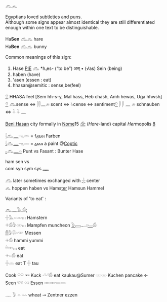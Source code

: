 𓃹𓃺  

Egyptians loved subtleties and puns.  
Although some signs appear almost identical they are still differentiated enough within one text to be distinguishable.  

Ha**Sen** 𓃹𓃺 hare  
Ha**Ben** 𓃹𓃺 bunny  



Common meanings of this sign:  
1) Hase [PIE](PIE) 𓃹 *h₁es- (“to be”) अस् • (√as)   Sein (being)  
2) haben (have)  
3) 'asen (essen : eat)  
4) hhasan@semitic : sense,be(feel)  

[𓄣](𓄣) HHASA feel [Sem hh-s-y, Mal hass, Heb chash, Amh hewas, Uga hhwsh]  
[𓄣](𓄣) 𓃹sense ⇔ 𓋴𓋴𓈖𓂉 scent ⇔ 𓊸cense ⇔ sentiment[𓄣](𓄣) 𓋴 𓋴 𓈖 𓂉 schnauben ⇔ 𓇑 𓇑 𓈖  

[Beni Hasan](https://en.wikipedia.org/wiki/Beni_Hasan) city formally in [Nome](https://en.wikipedia.org/wiki/Nome_(Egypt))15 𓉆 (*Hare*-land) capital *Her*mopolis [8](8)  


[𓇋](𓇋)𓃹[𓈖](𓈖)𓁸𓏛 = f[ⲁ](Ⲁ)ⲃⲁⲛ Farben  
[𓇋](𓇋)𓃹[𓈖](𓈖)𓁸𓏛 = [ⲁ](Ⲁ)ⲃⲁⲛ a paint @[Coptic](https://en.wikipedia.org/wiki/Copts)  
[𓊪](𓊪)𓃹[𓈖](𓈖)[𓏏](𓏏) Punt vs Fasant : Bunter Hase  


ham sen vs  
com syn sym sys [𓊃](𓊃)  

𓃹 later sometimes exchanged with [𓏶](𓏶) center  
𓃺 hoppen haben vs Hams[ter](𓄛) Hamsun Hammel  

Variants of 'to eat' :  

𓃹𓈖𓅓𓀁;  
𓏶𓅓𓏏𓏒𓏥  Hamstern  
𓇬𓀁𓅱𓏒𓏥   Mampfen muncheon [𓅱](𓅱)𓈙𓂝[𓄑](𓄑)𓀁  
[𓄟](𓄟)𓅱𓇋𓇋𓏏𓎱 Messen  
𓇬𓀁 hammi yummi  
𓏐𓏒𓏥 eat  
𓇬𓏏𓀁 eat  
𓏶𓏛 eat T 𓏶 tau  

Cook 𓏖𓏖 𓏗𓏗 Kuck 𓏘𓏘𓀁 eat kaukau@Sumer 𓏒𓏒 Kuchen pancake ←  
Seen 𓏖𓏖 𓏗𓏗 Essen 𓏒𓏒𓏕𓋰  

𓊃 𓅱 𓏏 𓇠 wheat ➙ Zentner ezzen  